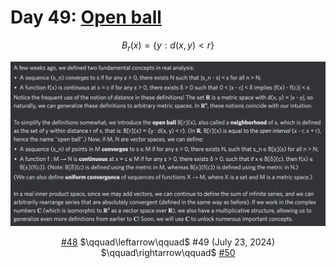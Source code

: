 # Day 49: [Open ball](https://en.wikipedia.org/wiki/Ball_(mathematics)#In_general_metric_spaces)

$$B_r(x)=\{y:d(x,y)<r\}$$

<picture><img alt="Day 49" src="0049.png"></picture>

<center><a href="0048.html">#48</a> $\qquad\leftarrow\qquad$ #49 (July 23, 2024) $\qquad\rightarrow\qquad$ <a href="0050.html">#50</a></center>
